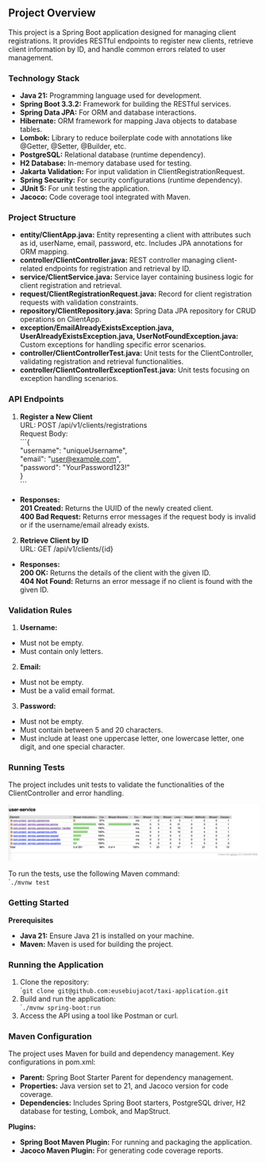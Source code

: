 ## Project Overview

This project is a Spring Boot application designed for managing client registrations. 
It provides RESTful endpoints to register new clients, retrieve client information by ID, 
and handle common errors related to user management.

### Technology Stack ### 
- **Java 21:** Programming language used for development.
- **Spring Boot 3.3.2:** Framework for building the RESTful services.
- **Spring Data JPA:** For ORM and database interactions.
- **Hibernate:** ORM framework for mapping Java objects to database tables.
- **Lombok:** Library to reduce boilerplate code with annotations like @Getter, @Setter, @Builder, etc.
- **PostgreSQL:** Relational database (runtime dependency).
- **H2 Database:** In-memory database used for testing.
- **Jakarta Validation:** For input validation in ClientRegistrationRequest.
- **Spring Security:** For security configurations (runtime dependency).
- **JUnit 5:** For unit testing the application.
- **Jacoco:** Code coverage tool integrated with Maven.

### Project Structure

- **entity/ClientApp.java:** Entity representing a client with attributes such as id, userName, email, password, etc. 
    Includes JPA annotations for ORM mapping.
- **controller/ClientController.java:** REST controller managing client-related endpoints for registration and retrieval by ID.
- **service/ClientService.java:** Service layer containing business logic for client registration and retrieval.
- **request/ClientRegistrationRequest.java:** Record for client registration requests with validation constraints.
- **repository/ClientRepository.java:** Spring Data JPA repository for CRUD operations on ClientApp.
- **exception/EmailAlreadyExistsException.java, UserAlreadyExistsException.java, UserNotFoundException.java:**
   Custom exceptions for handling specific error scenarios.
- **controller/ClientControllerTest.java:** Unit tests for the ClientController, validating registration and retrieval functionalities.
- **controller/ClientControllerExceptionTest.java:** Unit tests focusing on exception handling scenarios.

### API Endpoints
1. **Register a New Client**  
    URL: POST /api/v1/clients/registrations  
    Request Body:  
   \```{  
  "username": "uniqueUsername",    
  "email": "user@example.com",    
  "password": "YourPassword123!"  
   }  
   \```
- **Responses:**  
  **201 Created:** Returns the UUID of the newly created client.  
  **400 Bad Request:** Returns error messages if the request body is invalid or if the username/email already exists.


2. **Retrieve Client by ID**  
  URL: GET /api/v1/clients/{id}  
- **Responses:**  
  **200 OK:** Returns the details of the client with the given ID.  
  **404 Not Found:** Returns an error message if no client is found with the given ID.  

### Validation Rules
1. **Username:**
- Must not be empty. 
- Must contain only letters.

2. **Email:**
- Must not be empty. 
- Must be a valid email format.

3. **Password:**
- Must not be empty. 
- Must contain between 5 and 20 characters. 
- Must include at least one uppercase letter, one lowercase letter, one digit, and one special character.

### Running Tests
The project includes unit tests to validate the functionalities of the ClientController and error handling.

![Testing Jacoco](Testing%20Jacoco%20.jpg)

To run the tests, use the following Maven command:  
\````./mvnw test ```

### Getting Started
**Prerequisites**
- **Java 21:** Ensure Java 21 is installed on your machine.
- **Maven:** Maven is used for building the project.

### Running the Application
1. Clone the repository:  
\````git clone git@github.com:eusebiujacot/taxi-application.git```  
2. Build and run the application:  
\````./mvnw spring-boot:run```
3. Access the API using a tool like Postman or curl.

### Maven Configuration
The project uses Maven for build and dependency management. 
Key configurations in pom.xml:
- **Parent:** Spring Boot Starter Parent for dependency management.
- **Properties:** Java version set to 21, and Jacoco version for code coverage.
- **Dependencies:** Includes Spring Boot starters, PostgreSQL driver, H2 database for testing, Lombok, and MapStruct.

**Plugins:**
- **Spring Boot Maven Plugin:** For running and packaging the application.
- **Jacoco Maven Plugin:** For generating code coverage reports.















